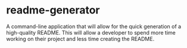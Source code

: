 # readme-generator
A command-line application that will allow for the quick generation of a high-quality README. This will allow a developer to spend more time working on their project and less time creating the README.
